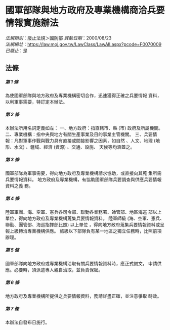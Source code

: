 # 國軍部隊與地方政府及專業機構商洽兵要情報實施辦法

*法規類別*：廢止法規＞國防部
*異動日期*：2000/08/23  
*法規網址*：https://law.moj.gov.tw/LawClass/LawAll.aspx?pcode=F0070009
*已廢止*：是


## 法條
##### 第 1 條
為使國軍部隊與地方政府及專業機構密切合作，迅速獲得正確之兵要情報
資料，以利軍事需要，特訂定本辦法。

##### 第 2 條
本辦法所用名詞定義如左：
一、地方政府：指直轄市、縣 (市) 政府及所屬機關。
二、專業機構：指中央與地方有關生產事業及目的事業主管機關。
三、兵要情報：凡對軍事作戰與戰力具有直接或間接影響之因素，如自然
    、人文、地理 (地形、水文) 、疆域、經濟 (資源) 、交通、設施、
    天候等均涵蓋之。


##### 第 3 條
國軍部隊為軍事需要，得向地方政府及專業機構請求協助，或直接向其蒐
集所需兵要情報資料。
地方政府及專業機構，有協助國軍部隊兵要調查與供應兵要情報資料之義
務。

##### 第 4 條
陸軍軍團、海、空軍、憲兵各司令部、聯勤各業務署、師管部、地區海巡
部以上單位，得向地方政府及專業機構蒐集兵要情報資料。
陸軍師級 (海、空軍、憲兵、聯勤、團管部、海巡指揮部比照) 以上單位
，得向地方政府蒐集兵要情報資料或呈報上級轉洽專業機構供應。
旅級以下部隊負有某一地區之獨立任務時，比照前項辦理。

##### 第 5 條
國軍部隊向地方政府或專業機構洽取有關兵要情報資料時，應正式備文，
申請供應。必要時，須派遣專人親自洽取，並負責保密。

##### 第 6 條
地方政府及專業機構所提供之兵要情報資料，務請詳盡正確，並注意爭取
時效。

##### 第 7 條
本辦法自發布日施行。


